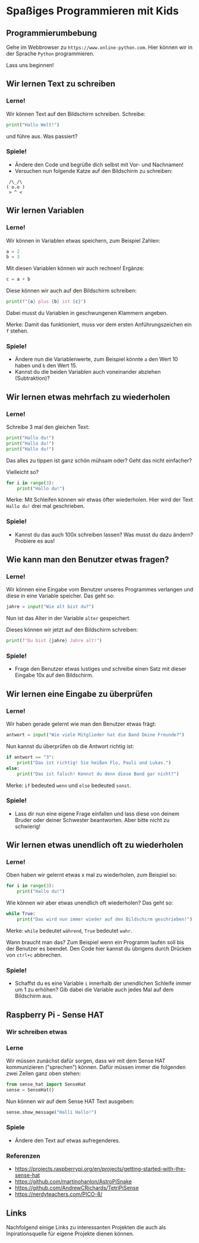 # Spaßiges Programmieren mit Kids

## Programmierumbebung

Gehe im Webbrowser zu ``https://www.online-python.com``. Hier können wir in der Sprache ``Python`` programmieren.

Lass uns beginnen!

## Wir lernen Text zu schreiben

### Lerne!

Wir können Text auf den Bildschirm schreiben. Schreibe:

```python
print("Hallo Welt!")
```

und führe aus. Was passiert?

### Spiele!

- Ändere den Code und begrüße dich selbst mit Vor- und Nachnamen!
- Versuchen nun folgende Katze auf den Bildschirm zu schreiben:

```
 /\_/\
( o.o )
 > ^ <
```

## Wir lernen Variablen

### Lerne!

Wir können in Variablen etwas speichern, zum Beispiel Zahlen:

```python
a = 2
b = 3
```

Mit diesen Variablen können wir auch rechnen! Ergänze:

```python
c = a + b
```

Diese können wir auch auf den Bildschirm schreiben:

```python
print(f"{a} plus {b} ist {c}")
```

Dabei musst du Variablen in geschwungenen Klammern angeben.

Merke: Damit das funktioniert, muss vor dem ersten Anführungszeichen ein ``f`` stehen.

### Spiele!

- Ändere nun die Variablenwerte, zum Beispiel könnte ``a`` den Wert 10 haben und ``b`` den Wert 15.
- Kannst du die beiden Variablen auch voneinander abziehen (Subtraktion)?

## Wir lernen etwas mehrfach zu wiederholen

### Lerne!

Schreibe 3 mal den gleichen Text:

```python
print("Hallo du!")
print("Hallo du!")
print("Hallo du!")
```

Das alles zu tippen ist ganz schön mühsam oder? Geht das nicht einfacher?

Vielleicht so?

```python
for i in range(3):
    print("Hallo du!")
```

Merke: Mit Schleifen können wir etwas öfter wiederholen. Hier wird der Text ``Hallo du!`` drei mal geschrieben.

### Spiele!

- Kannst du das auch 100x schreiben lassen? Was musst du dazu ändern? Probiere es aus!

## Wie kann man den Benutzer etwas fragen?

### Lerne!

Wir können eine Eingabe vom Benutzer unseres Programmes verlangen und diese in eine Variable speicher. Das geht so:

```python
jahre = input("Wie alt bist du?")
```

Nun ist das Alter in der Variable ``alter`` gespeichert.

Dieses können wir jetzt auf den Bildschirm schreiben:

```python
print(f"Du bist {jahre} Jahre alt!")
```

### Spiele!

- Frage den Benutzer etwas lustiges und schreibe einen Satz mit dieser Eingabe 10x auf den Bildschirm.

## Wir lernen eine Eingabe zu überprüfen

### Lerne!

Wir haben gerade gelernt wie man den Benutzer etwas frägt:

```python
antwort = input("Wie viele Mitglieder hat die Band Deine Freunde?")
```

Nun kannst du überprüfen ob die Antwort richtig ist:

```python
if antwort == "3":
    print("Das ist richtig! Sie heißen Flo, Pauli und Lukas.")
else:
    print("Das ist falsch! Kennst du denn diese Band gar nicht?")
```

Merke: ``if`` bedeuted ``wenn`` und ``else`` bedeuted ``sonst``.

### Spiele!

- Lass dir nun eine eigene Frage einfallen und lass diese von deinem Bruder oder deiner Schwester beantworten. Aber bitte nicht zu schwierig!

## Wir lernen etwas unendlich oft zu wiederholen

### Lerne!

Oben haben wir gelernt etwas x mal zu wiederholen, zum Beispiel so:

```python
for i in range(3):
    print("Hallo du!")
```

Wie können wir aber etwas unendlich oft wiederholen? Das geht so:

```python
while True:
    print("Das wird nun immer wieder auf den Bildschirm geschrieben!")
```

Merke: ``while`` bedeutet ``während``, ``True`` bedeutet ``wahr``.

Wann braucht man das? Zum Beispiel wenn ein Programm laufen soll bis der Benutzer es beendet. Den Code hier kannst du übrigens durch Drücken von ``ctrl+c`` abbrechen.

### Spiele!

- Schaffst du es eine Variable ``i`` innerhalb der unendlichen Schleife immer um 1 zu erhöhen? Gib dabei die Variable auch jedes Mal auf dem Bildschirm aus.

## Raspberry Pi - Sense HAT

### Wir schreiben etwas

### Lerne

Wir müssen zunächst dafür sorgen, dass wir mit dem Sense HAT kommunizieren ("sprechen") können. Dafür müssen immer die folgenden zwei Zeilen ganz oben stehen:

```python
from sense_hat import SenseHat
sense = SenseHat()
```

Nun können wir auf dem Sense HAT Text ausgeben:

```python
sense.show_message("Halli Hallo!")
```

### Spiele

- Ändere den Text auf etwas aufregenderes.

### Referenzen

- https://projects.raspberrypi.org/en/projects/getting-started-with-the-sense-hat
- https://github.com/martinohanlon/AstroPiSnake
- https://github.com/AndrewCRichards/TetriPiSense
- https://nerdyteachers.com/PICO-8/

## Links

Nachfolgend einige Links zu interessanten Projekten die auch als Inpirationsquelle für eigene Projekte dienen können.

